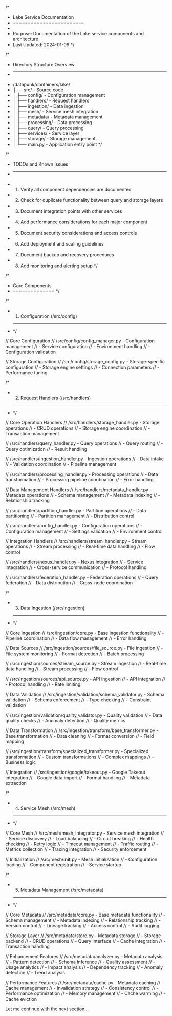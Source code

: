 /\*

- Lake Service Documentation
- ========================
-
- Purpose: Documentation of the Lake service components and architecture
- Last Updated: 2024-01-09
  \*/

/\*

- Directory Structure Overview
- ***
- /datapunk/containers/lake/
- ├── src/ - Source code
- │ ├── config/ - Configuration management
- │ ├── handlers/ - Request handlers
- │ ├── ingestion/ - Data ingestion
- │ ├── mesh/ - Service mesh integration
- │ ├── metadata/ - Metadata management
- │ ├── processing/ - Data processing
- │ ├── query/ - Query processing
- │ ├── services/ - Service layer
- │ ├── storage/ - Storage management
- │ └── main.py - Application entry point
  \*/

/\*

- TODOs and Known Issues
- ***
- 1.  Verify all component dependencies are documented
- 2.  Check for duplicate functionality between query and storage layers
- 3.  Document integration points with other services
- 4.  Add performance considerations for each major component
- 5.  Document security considerations and access controls
- 6.  Add deployment and scaling guidelines
- 7.  Document backup and recovery procedures
- 8.  Add monitoring and alerting setup
      \*/

/\*

- Core Components
- ==============
  \*/

/\*

- 1.  Configuration (/src/config)
- ***
  \*/

// Core Configuration
// /src/config/config_manager.py - Configuration management
// - Service configuration
// - Environment handling
// - Configuration validation

// Storage Configuration
// /src/config/storage_config.py - Storage-specific configuration
// - Storage engine settings
// - Connection parameters
// - Performance tuning

/\*

- 2.  Request Handlers (/src/handlers)
- ***
  \*/

// Core Operation Handlers
// /src/handlers/storage_handler.py - Storage operations
// - CRUD operations
// - Storage engine coordination
// - Transaction management

// /src/handlers/query_handler.py - Query operations
// - Query routing
// - Query optimization
// - Result handling

// /src/handlers/ingestion_handler.py - Ingestion operations
// - Data intake
// - Validation coordination
// - Pipeline management

// /src/handlers/processing_handler.py - Processing operations
// - Data transformation
// - Processing pipeline coordination
// - Error handling

// Data Management Handlers
// /src/handlers/metadata_handler.py - Metadata operations
// - Schema management
// - Metadata indexing
// - Relationship tracking

// /src/handlers/partition_handler.py - Partition operations
// - Data partitioning
// - Partition management
// - Distribution control

// /src/handlers/config_handler.py - Configuration operations
// - Configuration management
// - Settings validation
// - Environment control

// Integration Handlers
// /src/handlers/stream_handler.py - Stream operations
// - Stream processing
// - Real-time data handling
// - Flow control

// /src/handlers/nexus_handler.py - Nexus integration
// - Service integration
// - Cross-service communication
// - Protocol handling

// /src/handlers/federation_handler.py - Federation operations
// - Query federation
// - Data distribution
// - Cross-node coordination

/\*

- 3.  Data Ingestion (/src/ingestion)
- ***
  \*/

// Core Ingestion
// /src/ingestion/core.py - Base ingestion functionality
// - Pipeline coordination
// - Data flow management
// - Error handling

// Data Sources
// /src/ingestion/sources/file_source.py - File ingestion
// - File system monitoring
// - Format detection
// - Batch processing

// /src/ingestion/sources/stream_source.py - Stream ingestion
// - Real-time data handling
// - Stream processing
// - Flow control

// /src/ingestion/sources/api_source.py - API ingestion
// - API integration
// - Protocol handling
// - Rate limiting

// Data Validation
// /src/ingestion/validation/schema_validator.py - Schema validation
// - Schema enforcement
// - Type checking
// - Constraint validation

// /src/ingestion/validation/quality_validator.py - Quality validation
// - Data quality checks
// - Anomaly detection
// - Quality metrics

// Data Transformation
// /src/ingestion/transform/base_transformer.py - Base transformation
// - Data cleaning
// - Format conversion
// - Field mapping

// /src/ingestion/transform/specialized_transformer.py - Specialized transformation
// - Custom transformations
// - Complex mappings
// - Business logic

// Integration
// /src/ingestion/google/takeout.py - Google Takeout integration
// - Google data import
// - Format handling
// - Metadata extraction

/\*

- 4.  Service Mesh (/src/mesh)
- ***
  \*/

// Core Mesh
// /src/mesh/mesh_integrator.py - Service mesh integration
// - Service discovery
// - Load balancing
// - Circuit breaking
// - Health checking
// - Retry logic
// - Timeout management
// - Traffic routing
// - Metrics collection
// - Tracing integration
// - Security enforcement

// Initialization
// /src/mesh/**init**.py - Mesh initialization
// - Configuration loading
// - Component registration
// - Service startup

/\*

- 5.  Metadata Management (/src/metadata)
- ***
  \*/

// Core Metadata
// /src/metadata/core.py - Base metadata functionality
// - Schema management
// - Metadata indexing
// - Relationship tracking
// - Version control
// - Lineage tracking
// - Access control
// - Audit logging

// Storage Layer
// /src/metadata/store.py - Metadata storage
// - Storage backend
// - CRUD operations
// - Query interface
// - Cache integration
// - Transaction handling

// Enhancement Features
// /src/metadata/analyzer.py - Metadata analysis
// - Pattern detection
// - Schema inference
// - Quality assessment
// - Usage analytics
// - Impact analysis
// - Dependency tracking
// - Anomaly detection
// - Trend analysis

// Performance Features
// /src/metadata/cache.py - Metadata caching
// - Cache management
// - Invalidation strategy
// - Consistency control
// - Performance optimization
// - Memory management
// - Cache warming
// - Cache eviction

Let me continue with the next section...
